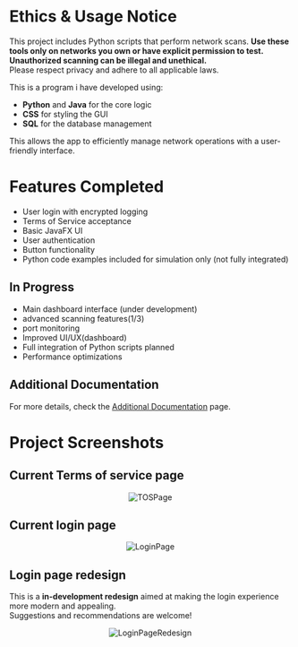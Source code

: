 
# Ethics & Usage Notice

This project includes Python scripts that perform network scans. **Use these tools only on networks you own or have explicit permission to test. Unauthorized scanning can be illegal and unethical.**  
Please respect privacy and adhere to all applicable laws.

This is a program i have developed using:

- **Python** and **Java** for the core logic
- **CSS** for styling the GUI
- **SQL** for the database management

This allows the app to efficiently manage network operations with a user-friendly interface.

# Features Completed

- User login with encrypted logging  
- Terms of Service acceptance  
- Basic JavaFX UI  
- User authentication  
- Button functionality 
- Python code examples included for simulation only (not fully integrated)

## In Progress

- Main dashboard interface (under development)  
- advanced scanning features(1/3)
- port monitoring  
- Improved UI/UX(dashboard)  
- Full integration of Python scripts planned  
- Performance optimizations

## Additional Documentation

For more details, check the [Additional Documentation](Additional_Information.md) page.

# Project Screenshots

## Current Terms of service page
<p align="center">
  <img src="images/snapshots/TOSPage.JPG" alt="TOSPage" />
</p>

## Current login page
<p align="center">
  <img src="images/snapshots/LoginPage.JPG" alt="LoginPage" />
</p>

## Login page redesign
This is a **in-development redesign** aimed at making the login experience more modern and appealing.  
Suggestions and recommendations are welcome!

<p align="center">
  <img src="images/snapshots/NewLoginPage.JPG" alt="LoginPageRedesign" />
</p>
